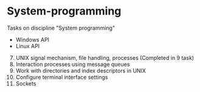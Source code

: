 # System-programming
Tasks on discipline "System programming" 

* Windows API
* Linux API
7. UNIX signal mechanism, file handling, processes (Completed in 9 task)
8. Interaction processes using message queues
9. Work with directories and index descriptors in UNIX
10. Configure terminal interface settings
11. Sockets
